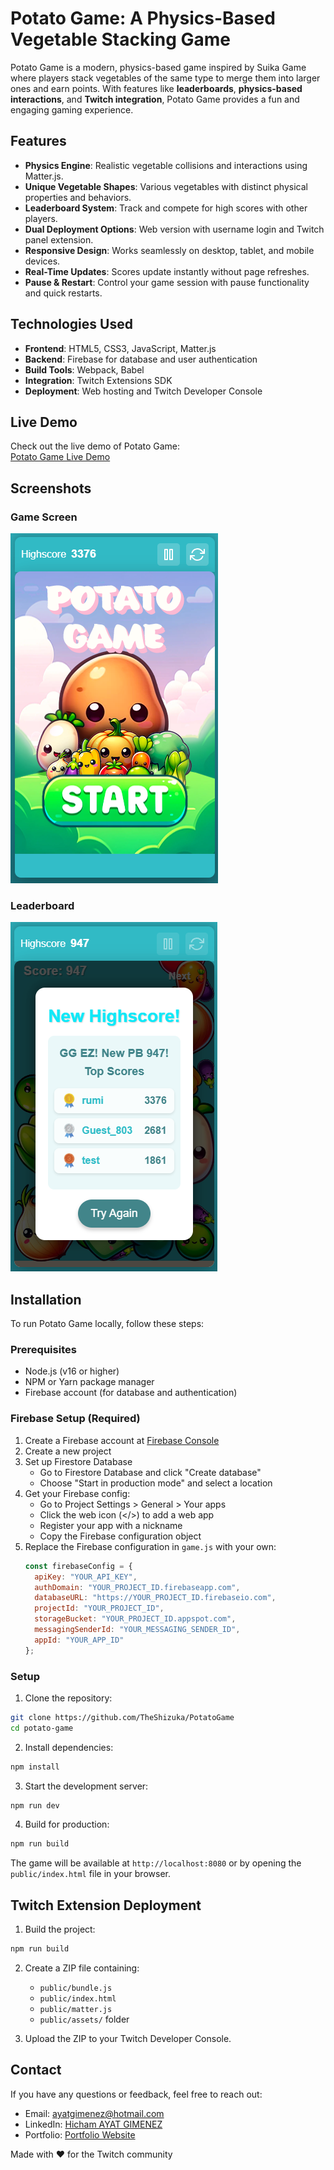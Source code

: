 # Potato Game: A Physics-Based Vegetable Stacking Game

Potato Game is a modern, physics-based game inspired by Suika Game where players stack vegetables of the same type to merge them into larger ones and earn points. With features like **leaderboards**, **physics-based interactions**, and **Twitch integration**, Potato Game provides a fun and engaging gaming experience.

## Features
- **Physics Engine**: Realistic vegetable collisions and interactions using Matter.js.
- **Unique Vegetable Shapes**: Various vegetables with distinct physical properties and behaviors.
- **Leaderboard System**: Track and compete for high scores with other players.
- **Dual Deployment Options**: Web version with username login and Twitch panel extension.
- **Responsive Design**: Works seamlessly on desktop, tablet, and mobile devices.
- **Real-Time Updates**: Scores update instantly without page refreshes.
- **Pause & Restart**: Control your game session with pause functionality and quick restarts.

## Technologies Used
- **Frontend**: HTML5, CSS3, JavaScript, Matter.js
- **Backend**: Firebase for database and user authentication
- **Build Tools**: Webpack, Babel
- **Integration**: Twitch Extensions SDK
- **Deployment**: Web hosting and Twitch Developer Console

## Live Demo
Check out the live demo of Potato Game:  
[Potato Game Live Demo](http://147.93.94.250/potatogame/)

## Screenshots
### Game Screen
![Game Screen](screenshots/game.PNG)
### Leaderboard
![Leaderboard](screenshots/leaderboard.PNG)

## Installation
To run Potato Game locally, follow these steps:

### Prerequisites
- Node.js (v16 or higher)
- NPM or Yarn package manager
- Firebase account (for database and authentication)

### Firebase Setup (Required)
1. Create a Firebase account at [Firebase Console](https://console.firebase.google.com/)
2. Create a new project
3. Set up Firestore Database
   - Go to Firestore Database and click "Create database"
   - Choose "Start in production mode" and select a location
4. Get your Firebase config:
   - Go to Project Settings > General > Your apps
   - Click the web icon (</>) to add a web app
   - Register your app with a nickname
   - Copy the Firebase configuration object
5. Replace the Firebase configuration in `game.js` with your own:
   ```javascript
   const firebaseConfig = {
     apiKey: "YOUR_API_KEY",
     authDomain: "YOUR_PROJECT_ID.firebaseapp.com",
     databaseURL: "https://YOUR_PROJECT_ID.firebaseio.com",
     projectId: "YOUR_PROJECT_ID",
     storageBucket: "YOUR_PROJECT_ID.appspot.com",
     messagingSenderId: "YOUR_MESSAGING_SENDER_ID",
     appId: "YOUR_APP_ID"
   };
   ```
   
### Setup
1. Clone the repository:
```bash
git clone https://github.com/TheShizuka/PotatoGame
cd potato-game
```

2. Install dependencies:
```bash
npm install
```

3. Start the development server:
```bash
npm run dev
```

4. Build for production:
```bash
npm run build
```

The game will be available at `http://localhost:8080` or by opening the `public/index.html` file in your browser.

## Twitch Extension Deployment

1. Build the project:
```bash
npm run build
```

2. Create a ZIP file containing:
   - `public/bundle.js`
   - `public/index.html`
   - `public/matter.js`
   - `public/assets/` folder

3. Upload the ZIP to your Twitch Developer Console.

## Contact
If you have any questions or feedback, feel free to reach out:
- Email: ayatgimenez@hotmail.com
- LinkedIn: [Hicham AYAT GIMENEZ](https://www.linkedin.com/in/hicham-a-9553ba28b/)
- Portfolio: [Portfolio Website](https://shizukadesu.com/)

Made with ❤️ for the Twitch community